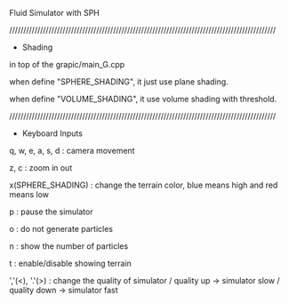 Fluid Simulator with SPH

///////////////////////////////////////////////////////////////////////////////////////////////

- Shading

in top of the grapic/main_G.cpp

when define "SPHERE_SHADING", it just use plane shading.

when define "VOLUME_SHADING", it use volume shading with threshold.

///////////////////////////////////////////////////////////////////////////////////////////////

- Keyboard Inputs

q, w, e, a, s, d		:	camera movement

z, c			:	zoom in out

x(SPHERE_SHADING)	:	change the terrain color, blue means high and red means low

p			:	pause the simulator

o			:	do not generate particles

n			:	show the number of particles

t			:	enable/disable showing terrain

','(<), '.'(>)		:	change the quality of simulator /  quality up -> simulator slow / quality down -> simulator fast 
